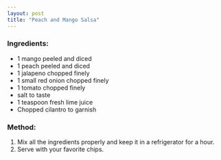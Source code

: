 ```yaml
---
layout: post
title: "Peach and Mango Salsa"
---
```




### Ingredients:

* 1 mango peeled and diced
* 1 peach peeled and diced
* 1 jalapeno chopped finely
* 1 small red onion chopped finely
* 1 tomato chopped finely
* salt to taste
* 1 teaspoon fresh lime juice
* Chopped cilantro to garnish

### Method:
1. Mix all the ingredients properly and keep it in a refrigerator for a hour. 
2. Serve with your favorite chips.